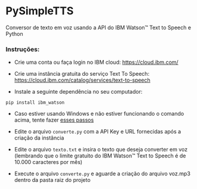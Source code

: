 # PySimpleTTS
Conversor de texto em voz usando a API do IBM Watson™ Text to Speech e Python

### Instruções:

- Crie uma conta ou faça login no IBM cloud: 
https://cloud.ibm.com/

- Crie uma instância gratuita do serviço Text To Speech:
https://cloud.ibm.com/catalog/services/text-to-speech

- Instale a seguinte dependência no seu computador:
```
pip install ibm_watson
```
- Caso estiver usando Windows e não estiver funcionando o comando acima, tente fazer [esses passos](https://pt.stackoverflow.com/questions/239047/como-instalar-o-pip-no-windows-10)

- Edite o arquivo `converte.py` com a API Key e URL fornecidas após a criação da instância

- Edite o arquivo `texto.txt` e insira o texto que deseja converter em voz (lembrando que o limite gratuito do IBM Watson™ Text to Speech é de 10.000 caracteres por mês)

- Execute o arquivo `converte.py` e aguarde a criação do arquivo voz.mp3 dentro da pasta raiz do projeto

